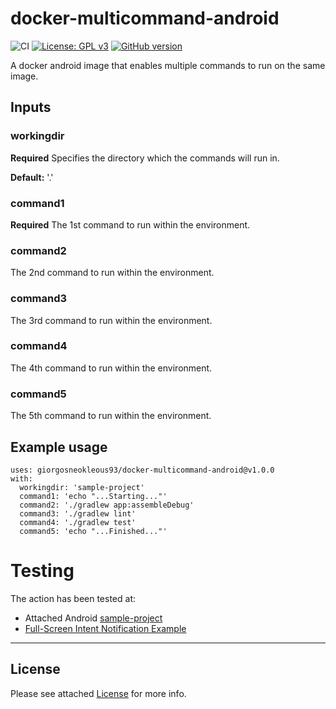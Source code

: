 # docker-multicommand-android

![CI](https://github.com/giorgosneokleous93/docker-multicommand-android/workflows/CI/badge.svg?branch=master)
[![License: GPL v3](https://img.shields.io/badge/License-GPLv3-blue.svg)](https://www.gnu.org/licenses/gpl-3.0)
[![GitHub version](https://badge.fury.io/gh/giorgosneokleous93%2Fdocker-multicommand-android.svg)](https://badge.fury.io/gh/giorgosneokleous93%2Fdocker-multicommand-android)

A docker android image that enables multiple commands to run on the same image.

## Inputs

### workingdir
**Required**
Specifies the directory which the commands will run in.

**Default:**  '.'

### command1
**Required**
The 1st command to run within the environment.

### command2
The 2nd command to run within the environment.

### command3
The 3rd command to run within the environment.

### command4
The 4th command to run within the environment.

### command5
The 5th command to run within the environment.

## Example usage

```
uses: giorgosneokleous93/docker-multicommand-android@v1.0.0
with:
  workingdir: 'sample-project'
  command1: 'echo "...Starting..."'
  command2: './gradlew app:assembleDebug'
  command3: './gradlew lint'
  command4: './gradlew test'
  command5: 'echo "...Finished..."'

```

# Testing
The action has been tested at: 
- Attached Android [sample-project](https://github.com/giorgosneokleous93/docker-multicommand-android/tree/master/sample-project)
- [Full-Screen Intent Notification Example](https://github.com/giorgosneokleous93/fullscreenintentexample)

---

## License
Please see attached [License](https://github.com/giorgosneokleous93/fullscreenintentexample/blob/master/LICENSE) for more info.
